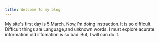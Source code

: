 ```yaml
---
title: Welcome to my blog
---
```

My site's first day is 5.March.
Now,I'm doing instraction. It is so difficult.
Difficult things are Language,and unknown words.
I must explore acurate information.old infomation is so bad.
But, I will can do it.
